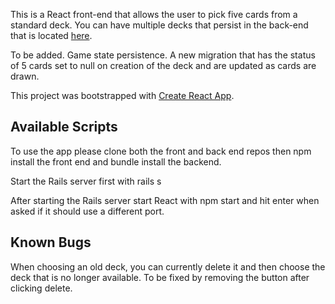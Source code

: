 This is a React front-end that allows the user to pick five cards from a standard deck. You can have multiple decks that persist in the back-end that is located <a href="https://github.com/Rygel-XVI/redtech-api">here</a>.

To be added. Game state persistence. A new migration that has the status of 5 cards set to null on creation of the deck and are updated as cards are drawn.

This project was bootstrapped with [Create React App](https://github.com/facebook/create-react-app).

## Available Scripts

To use the app please clone both the front and back end repos then npm install the front end and bundle install the backend.

Start the Rails server first with rails s

After starting the Rails server start React with npm start and hit enter when asked if it should use a different port.



## Known Bugs

  When choosing an old deck, you can currently delete it and then choose the deck that is no longer available. To be fixed by removing the button after clicking delete.
